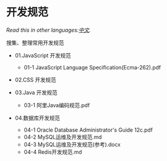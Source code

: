 # 开发规范

*Read this in other languages:[中文](README-cn.md).*

搜集、整理常用开发规范


- 01.JavaScript 开发规范
    - 01-1 JavaScript Language Specification(Ecma-262).pdf

- 02.CSS 开发规范


- 03.Java 开发规范
    - 03-1 阿里Java编码规范.pdf


- 04.数据库开发规范
    - 04-1 Oracle Database Administrator's Guide 12c.pdf
    - 04-2 MySQL运维及开发规范.md
    - 04-3 MySQL运维及开发规范(参考).docx
    - 04-4 Redis开发规范.md
